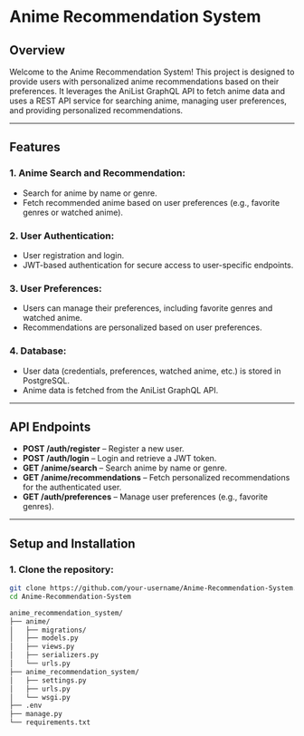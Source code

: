 # Anime Recommendation System

## Overview

Welcome to the Anime Recommendation System! This project is designed to provide users with personalized anime recommendations based on their preferences. It leverages the AniList GraphQL API to fetch anime data and uses a REST API service for searching anime, managing user preferences, and providing personalized recommendations.

---

## Features

### 1. **Anime Search and Recommendation:**
- Search for anime by name or genre.
- Fetch recommended anime based on user preferences (e.g., favorite genres or watched anime).

### 2. **User Authentication:**
- User registration and login.
- JWT-based authentication for secure access to user-specific endpoints.

### 3. **User Preferences:**
- Users can manage their preferences, including favorite genres and watched anime.
- Recommendations are personalized based on user preferences.

### 4. **Database:**
- User data (credentials, preferences, watched anime, etc.) is stored in PostgreSQL.
- Anime data is fetched from the AniList GraphQL API.

---

## API Endpoints

- **POST /auth/register** – Register a new user.
- **POST /auth/login** – Login and retrieve a JWT token.
- **GET /anime/search** – Search anime by name or genre.
- **GET /anime/recommendations** – Fetch personalized recommendations for the authenticated user.
- **GET /auth/preferences** – Manage user preferences (e.g., favorite genres).

---

## Setup and Installation

### 1. **Clone the repository:**

```bash
git clone https://github.com/your-username/Anime-Recommendation-System.git
cd Anime-Recommendation-System

anime_recommendation_system/
├── anime/
│   ├── migrations/
│   ├── models.py
│   ├── views.py
│   ├── serializers.py
│   └── urls.py
├── anime_recommendation_system/
│   ├── settings.py
│   ├── urls.py
│   └── wsgi.py
├── .env
├── manage.py
└── requirements.txt
